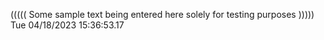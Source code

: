 ((((( Some sample text being entered here solely for testing purposes ))))) Tue 04/18/2023 15:36:53.17
